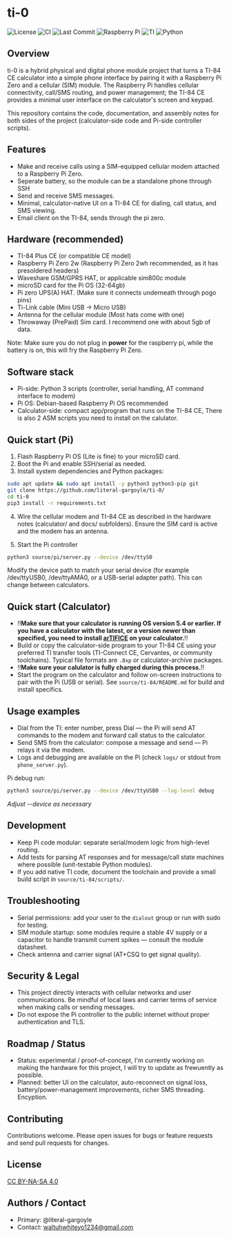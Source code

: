 # ti-0
![License](https://img.shields.io/github/license/literal-gargoyle/ti-0?style=for-the-badge)
![CI](https://img.shields.io/github/actions/workflow/status/literal-gargoyle/ti-0/WORKFLOW.yml?branch=main&style=for-the-badge)
![Last Commit](https://img.shields.io/github/last-commit/literal-gargoyle/ti-0?style=for-the-badge)
![Raspberry Pi](https://img.shields.io/badge/Raspberry%20Pi-Zero%202W-brightgreen?style=for-the-badge&logo=raspberry-pi)
![TI](https://img.shields.io/badge/TI-84%20CE-ff6f00?style=for-the-badge&logo=texas-instruments)
![Python](https://img.shields.io/badge/python-3.10%20%7C%203.11-blue?style=for-the-badge&logo=python)

## Overview

ti-0 is a hybrid physical and digital phone module project that turns a TI-84 CE calculator into a simple phone interface by pairing it with a Raspberry Pi Zero and a cellular (SIM) module. The Raspberry Pi handles cellular connectivity, call/SMS routing, and power management; the TI-84 CE provides a minimal user interface on the calculator's screen and keypad.

This repository contains the code, documentation, and assembly notes for both sides of the project (calculator-side code and Pi-side controller scripts).

## Features

- Make and receive calls using a SIM-equipped cellular modem attached to a Raspberry Pi Zero.
- Seperate battery, so the module can be a standalone phone through SSH
- Send and receive SMS messages.
- Minimal, calculator-native UI on a TI-84 CE for dialing, call status, and SMS viewing.
- Email client on the TI-84, sends through the pi zero.

## Hardware (recommended)

- TI-84 Plus CE (or compatible CE model)
- Raspberry Pi Zero 2w (Raspberry Pi Zero 2wh recommended, as it has presoldered headers)
- Waveshare GSM/GPRS HAT, or applicable sim800c module
- microSD card for the Pi OS (32-64gb)
- Pi zero UPS(A) HAT. (Make sure it connects underneath through pogo pins)
- Ti-Link cable (Mini USB -> Micro USB)
- Antenna for the cellular module (Most hats come with one)
- Throwaway (PrePaid) Sim card. I recommend one with about 5gb of data.

Note: Make sure you do not plug in **power** for the raspberry pi, while the battery is on, this will fry the Raspberry Pi Zero.

## Software stack

- Pi-side: Python 3 scripts (controller, serial handling, AT command interface to modem)
- Pi OS: Debian-based Raspberry Pi OS recommended
- Calculator-side: compact app/program that runs on the TI-84 CE, There is also 2 ASM scripts you need to install on the calulator.

## Quick start (Pi)

1. Flash Raspberry Pi OS (Lite is fine) to your microSD card.
2. Boot the Pi and enable SSH/serial as needed.
3. Install system dependencies and Python packages:

```bash
sudo apt update && sudo apt install -y python3 python3-pip git
git clone https://github.com/literal-gargoyle/ti-0/
cd ti-0
pip3 install -r requirements.txt
```

4. Wire the cellular modem and TI-84 CE as described in the hardware notes (calculator/ and docs/ subfolders). Ensure the SIM card is active and the modem has an antenna.

5. Start the Pi controller

```bash
python3 source/pi/server.py --device /dev/ttyS0
```

Modify the device path to match your serial device (for example /dev/ttyUSB0, /dev/ttyAMA0, or a USB-serial adapter path). This can change between calculators.

## Quick start (Calculator)

- !!**Make sure that your calculator is running OS version 5.4 or earlier. If you have a calculator with the latest, or a version newer than specified, you need to install [arTIFICE](https://yvantt.github.io/arTIfiCE/) on your calculator.**!!
- Build or copy the calculator-side program to your TI-84 CE using your preferred TI transfer tools (TI-Connect CE, Cervantes, or community toolchains). Typical file formats are `.8xp` or calculator-archive packages.
- !!**Make sure your calulator is fully charged during this process.**!!
- Start the program on the calculator and follow on-screen instructions to pair with the Pi (USB or serial). See `source/ti-84/README.md` for build and install specifics.

## Usage examples

- Dial from the TI: enter number, press Dial — the Pi will send AT commands to the modem and forward call status to the calculator.
- Send SMS from the calculator: compose a message and send — Pi relays it via the modem.
- Logs and debugging are available on the Pi (check `logs/` or stdout from `phone_server.py`).

Pi debug run:

```bash
python3 source/pi/server.py --device /dev/ttyUSB0 --log-level debug
```
*Adjust --device as necessary*

## Development

- Keep Pi code modular: separate serial/modem logic from high-level routing.
- Add tests for parsing AT responses and for message/call state machines where possible (unit-testable Python modules).
- If you add native TI code, document the toolchain and provide a small build script in `source/ti-84/scripts/`.

## Troubleshooting

- Serial permissions: add your user to the `dialout` group or run with sudo for testing.
- SIM module startup: some modules require a stable 4V supply or a capacitor to handle transmit current spikes — consult the module datasheet.
- Check antenna and carrier signal (AT+CSQ to get signal quality).

## Security & Legal

- This project directly interacts with cellular networks and user communications. Be mindful of local laws and carrier terms of service when making calls or sending messages.
- Do not expose the Pi controller to the public internet without proper authentication and TLS.

## Roadmap / Status

- Status: experimental / proof-of-concept, I'm currently working on making the hardware for this project, I will try to update as frewuently as possible.
- Planned: better UI on the calculator, auto-reconnect on signal loss, battery/power-management improvements, richer SMS threading. Encyption.

## Contributing

Contributions welcome. Please open issues for bugs or feature requests and send pull requests for changes.

## License

[CC BY-NA-SA 4.0](https://creativecommons.org/licenses/by-nc-sa/4.0/)

## Authors / Contact

- Primary: @literal-gargoyle
- Contact: waltuhwhiteyo1234@gmail.com

